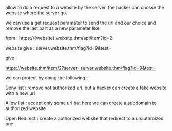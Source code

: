 allow to do a request to a website by the server.
the hacker can chosse the website where the server go.

we can use a get request paramater to send the url and our choice and remove the last part as a new parameter like

from :
https://{website}.website.thm/api/item?id=2

website give :
server.website.thm/flag?id=9&test=

give :

https://website.thm/item/2?server=server.website.thm/flag?id=9&test=

we can protect by doing the following :

Deny list : remove not authorized url. but a hacker can create a fake website with a new url

Allow list : accept only some url but here we can create a subdomain to authorized website

Open Redirect : create a authorized website that redirect to a unauthroized one .

